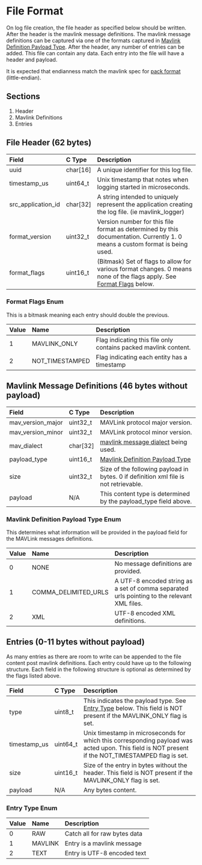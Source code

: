 # File Format

On log file creation, the file header as specified below should be written. After the header is the mavlink message definitions. The mavlink message definitions can be captured via one of the formats captured in [Mavlink Definition Payload Type](#mavlink-definition-payload-type-enum). After the header, any number of entries can be added. This file can contain any data. Each entry into the file will have a header and payload.

It is expected that endianness match the mavlink spec for [pack format](https://mavlink.io/en/guide/serialization.html#packet_format) (little-endian).

## Sections

1. Header
1. Mavlink Definitions
1. Entries

## File Header (62 bytes)

| Field              | C Type   | Description                                                                                                                                |
| :----------------- | :------- | :----------------------------------------------------------------------------------------------------------------------------------------- |
| uuid               | char[16] | A unique identifier for this log file.                                                                                                     |
| timestamp_us       | uint64_t | Unix timestamp that notes when logging started in microseconds.                                                                            |
| src_application_id | char[32] | A string intended to uniquely represent the application creating the log file. (ie mavlink_logger)                                         |
| format_version     | uint32_t | Version number for this file format as determined by this documentation. Currently 1. 0 means a custom format is being used.               |
| format_flags       | uint16_t | (Bitmask) Set of flags to allow for various format changes. 0 means none of the flags apply. See [Format Flags](#format-flags-enum) below. |

### Format Flags Enum

This is a bitmask meaning each entry should double the previous.

| Value | Name            | Description                                                     |
| :---- | :-------------- | :-------------------------------------------------------------- |
| 1     | MAVLINK_ONLY    | Flag indicating this file only contains packed mavlink content. |
| 2     | NOT_TIMESTAMPED | Flag indicating each entity has a timestamp                     |

## Mavlink Message Definitions (46 bytes without payload)

| Field             | C Type   | Description                                                                          |
| :---------------- | :------- | :----------------------------------------------------------------------------------- |
| mav_version_major | uint32_t | MAVLink protocol major version.                                                      |
| mav_version_minor | uint32_t | MAVLink protocol minor version.                                                      |
| mav_dialect       | char[32] | [mavlink message dialect](https://mavlink.io/en/messages/) being used.               |
| payload_type      | uint16_t | [Mavlink Definition Payload Type](#mavlink-definition-payload-type-enum)             |
| size              | uint32_t | Size of the following payload in bytes. 0 if definition xml file is not retrievable. |
| payload           | N/A      | This content type is determined by the payload_type field above.                     |

### Mavlink Definition Payload Type Enum

This determines what information will be provided in the payload field for the MAVLink messages definitions.

| Value | Name                 | Description                                                                                 |
| :---- | :------------------- | :------------------------------------------------------------------------------------------ |
| 0     | NONE                 | No message definitions are provided.                                                        |
| 1     | COMMA_DELIMITED_URLS | A UTF-8 encoded string as a set of comma separated urls pointing to the relevant XML files. |
| 2     | XML                  | UTF-8 encoded XML definitions.                                                              |

## Entries (0-11 bytes without payload)

As many entries as there are room to write can be appended to the file content post mavlink definitions. Each entry could have up to the following structure. Each field in the following structure is optional as determined by the flags listed above.

| Field        | C Type   | Description                                                                                                                                       |
| :----------- | :------- | :------------------------------------------------------------------------------------------------------------------------------------------------ |
| type         | uint8_t  | This indicates the payload type. See [Entry Type](#entry-type-enum) below. This field is NOT present if the MAVLINK_ONLY flag is set.             |
| timestamp_us | uint64_t | Unix timestamp in microseconds for which this corresponding payload was acted upon. This field is NOT present if the NOT_TIMESTAMPED flag is set. |
| size         | uint16_t | Size of the entry in bytes without the header. This field is NOT present if the MAVLINK_ONLY flag is set.                                         |
| payload      | N/A      | Any bytes content.                                                                                                                                |

### Entry Type Enum

| Value | Name    | Description                  |
| :---- | :------ | :--------------------------- |
| 0     | RAW     | Catch all for raw bytes data |
| 1     | MAVLINK | Entry is a mavlink message   |
| 2     | TEXT    | Entry is UTF-8 encoded text  |
